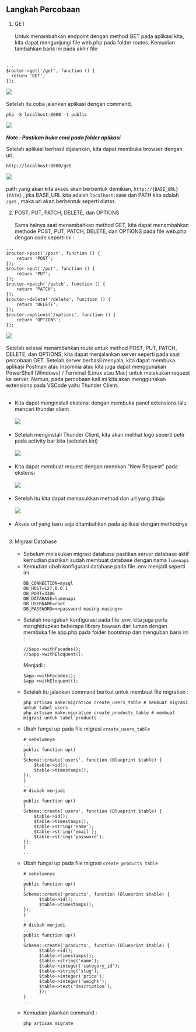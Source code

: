 ## Langkah Percobaan
1. GET <br><br>
   Untuk menambahkan endpoint dengan method GET pada aplikasi kita, kita dapat mengunjungi file     web.php pada folder routes. Kemudian tambahkan baris ini pada akhir file <br><br>
```
...
$router->get('/get', function () {
  return 'GET';
});
```
![](../Screenshot_4/1.png) <br><br>
  Setelah itu coba jalankan aplikasi dengan command,
```
php -S localhost:8000 -t public
```
![](../Screenshot_4/2.png) <br><br>
  ***Note : Pastikan buka cmd pada folder aplikasi*** <br>
  
Setelah aplikasi berhasil dijalankan, kita dapat membuka browser dengan url, 
```
http://localhost:8000/get
```
![](../Screenshot_4/3.png) <br><br>
path yang akan kita akses akan berbentuk demikian, ```http://{BASE_URL}{PATH}``` , jika BASE_URL kita adalah ```localhost:8000``` dan PATH kita adalah ```/get``` , maka url akan berbentuk seperti diatas.

2. POST, PUT, PATCH, DELETE, dan OPTIONS <br><br>
Sama halnya saat menambahkan method GET, kita dapat menambahkan methode POST, PUT, PATCH, DELETE, dan OPTIONS pada file web.php dengan code seperti ini : 
```
...
$router->post('/post', function () {
    return 'POST';
});
$router->put('/put', function () {
    return 'PUT';
});
$router->patch('/patch', function () {
    return 'PATCH';
});
$router->delete('/delete', function () {
    return 'DELETE';
});
$router->options('/options', function () {
    return 'OPTIONS';
});
```
![](../Screenshot_4/4.png) <br><br>
Setelah selesai menambahkan route untuk method POST, PUT, PATCH, DELETE, dan OPTIONS, kita dapat menjalankan server seperti pada saat percobaan GET. Setelah server berhasil menyala, kita dapat membuka aplikasi Postman atau Insomnia atau kita juga dapat menggunakan PowerShell (Windows) / Terminal (Linux atau Mac) untuk melakukan request ke server. Namun, pada percobaan kali ini kita akan menggunakan extensions pada VSCode yaitu Thunder Client. <br><br>

- Kita dapat menginstall ekstensi dengan membuka panel extensions lalu mencari thunder client <br><br>
![](../Screenshot_4/5.png) <br><br>
- Setelah menginstall Thunder Client, kita akan melihat logo seperti petir pada activity bar kita (sebelah kiri) <br><br>
![](../Screenshot_4/6.png) <br><br>
- Kita dapat membuat request dengan menekan "New Request" pada ekstensi <br><br>
![](../Screenshot_4/7.png) <br><br>
- Setelah itu kita dapat memasukkan method dan url yang dituju <br><br>
![](../Screenshot_4/8.png) <br><br>
- Akses url yang baru saja ditambahkan pada aplikasi dengan methodnya <br><br>

3. Migrasi Database <br><br>
   -  Sebelum melakukan migrasi database pastikan server database aktif kemudian pastikan sudah membuat database dengan nama ```lumenapi```
   -  Kemudian ubah konfigurasi database pada file .env menjadi seperti ini
      ```
      DB_CONNECTION=mysql
      DB_HOST=127.0.0.1
      DB_PORT=3306
      DB_DATABASE=lumenapi
      DB_USERNAME=root
      DB_PASSWORD=<<password masing-masing>>
      ```
   -  Setelah mengubah konfigurasi pada file .env, kita juga perlu menghidupkan beberapa library bawaan dari lumen dengan membuka file app.php pada folder bootstrap dan mengubah baris ini :
      ```
      //$app->withFacades();
      //$app->withEloquent();
      ```
       Menjadi : 
      ```
      $app->withFacades();
      $app->withEloquent();
      ```
    - Setelah itu jalankan command berikut untuk membuat file migration :
      ```
      php artisan make:migration create_users_table # membuat migrasi untuk tabel users
      php artisan make:migration create_products_table # membuat migrasi untuk tabel products
      ```
    - Ubah fungsi up pada file migrasi ```create_users_table```
      ```
      # sebelumnya
      ...
      public function up()
      {
      Schema::create('users', function (Blueprint $table) {
          $table->id();
          $table->timestamps();
      });
      }
      ...
      # diubah menjadi
      ...
      public function up()
      {
      Schema::create('users', function (Blueprint $table) {
          $table->id();
          $table->timestamps();
          $table->string('name');
          $table->string('email');
          $table->string('password');
      }); 
      }
      ...
      ```
    - Ubah fungsi up pada file migrasi ```create_products_table```
      ```
      # sebelumnya
      ...
      public function up()
      {
      Schema::create('products', function (Blueprint $table) {
            $table->id();
            $table->timestamps();
      });
      }
      ...
      # diubah menjadi
      ...
      public function up()
      {
      Schema::create('products', function (Blueprint $table) {
            $table->id();
            $table->timestamps();
            $table->string('name');
            $table->integer('category_id');
            $table->string('slug');
            $table->integer('price');
            $table->integer('weight');
            $table->text('description');
            });
      }
      ...
      ```
    - Kemudian jalankan command :
      ```
      php artisan migrate
      ```
